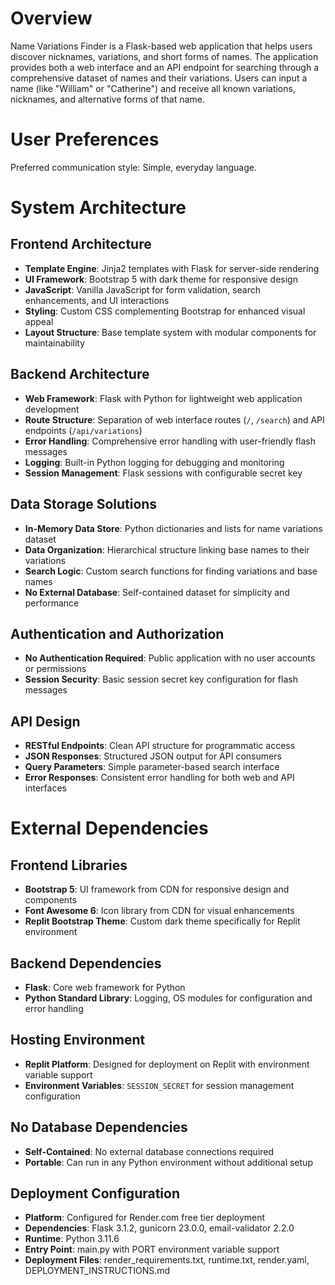 # Overview

Name Variations Finder is a Flask-based web application that helps users discover nicknames, variations, and short forms of names. The application provides both a web interface and an API endpoint for searching through a comprehensive dataset of names and their variations. Users can input a name (like "William" or "Catherine") and receive all known variations, nicknames, and alternative forms of that name.

# User Preferences

Preferred communication style: Simple, everyday language.

# System Architecture

## Frontend Architecture
- **Template Engine**: Jinja2 templates with Flask for server-side rendering
- **UI Framework**: Bootstrap 5 with dark theme for responsive design
- **JavaScript**: Vanilla JavaScript for form validation, search enhancements, and UI interactions
- **Styling**: Custom CSS complementing Bootstrap for enhanced visual appeal
- **Layout Structure**: Base template system with modular components for maintainability

## Backend Architecture
- **Web Framework**: Flask with Python for lightweight web application development
- **Route Structure**: Separation of web interface routes (`/`, `/search`) and API endpoints (`/api/variations`)
- **Error Handling**: Comprehensive error handling with user-friendly flash messages
- **Logging**: Built-in Python logging for debugging and monitoring
- **Session Management**: Flask sessions with configurable secret key

## Data Storage Solutions
- **In-Memory Data Store**: Python dictionaries and lists for name variations dataset
- **Data Organization**: Hierarchical structure linking base names to their variations
- **Search Logic**: Custom search functions for finding variations and base names
- **No External Database**: Self-contained dataset for simplicity and performance

## Authentication and Authorization
- **No Authentication Required**: Public application with no user accounts or permissions
- **Session Security**: Basic session secret key configuration for flash messages

## API Design
- **RESTful Endpoints**: Clean API structure for programmatic access
- **JSON Responses**: Structured JSON output for API consumers
- **Query Parameters**: Simple parameter-based search interface
- **Error Responses**: Consistent error handling for both web and API interfaces

# External Dependencies

## Frontend Libraries
- **Bootstrap 5**: UI framework from CDN for responsive design and components
- **Font Awesome 6**: Icon library from CDN for visual enhancements
- **Replit Bootstrap Theme**: Custom dark theme specifically for Replit environment

## Backend Dependencies
- **Flask**: Core web framework for Python
- **Python Standard Library**: Logging, OS modules for configuration and error handling

## Hosting Environment
- **Replit Platform**: Designed for deployment on Replit with environment variable support
- **Environment Variables**: `SESSION_SECRET` for session management configuration

## No Database Dependencies
- **Self-Contained**: No external database connections required
- **Portable**: Can run in any Python environment without additional setup

## Deployment Configuration
- **Platform**: Configured for Render.com free tier deployment
- **Dependencies**: Flask 3.1.2, gunicorn 23.0.0, email-validator 2.2.0
- **Runtime**: Python 3.11.6
- **Entry Point**: main.py with PORT environment variable support
- **Deployment Files**: render_requirements.txt, runtime.txt, render.yaml, DEPLOYMENT_INSTRUCTIONS.md